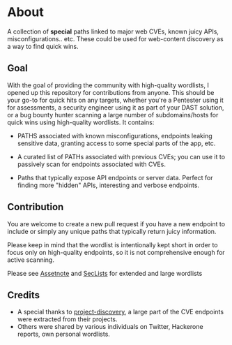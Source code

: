 # About
A collection of **special** paths linked to major web CVEs, known juicy APIs, misconfigurations.. etc. These could be used for web-content discovery as a way to find quick wins.


## Goal
With the goal of providing the community with high-quality wordlists, I opened up this repository for contributions from anyone. This should be your go-to for quick hits on any targets, whether you're a Pentester using it for assessments, a security engineer using it as part of your DAST solution, or a bug bounty hunter scanning a large number of subdomains/hosts for quick wins using high-quality wordlists. It contains:

* PATHS associated with known misconfigurations, endpoints leaking sensitive data, granting access to some special parts of the app, etc.

* A curated list of PATHs associated with previous CVEs; you can use it to passively scan for endpoints associated with CVEs.

* Paths that typically expose API endpoints or server data. Perfect for finding more "hidden" APIs, interesting and verbose endpoints.


## Contribution
You are welcome to create a new pull request if you have a new endpoint to include or simply any unique paths that typically return juicy information.

Please keep in mind that the wordlist is intentionally kept short in order to focus only on high-quality endpoints, so it is not comprehensive enough for active scanning.

Please see [Assetnote](https://wordlists.assetnote.io/) and [SecLists](https://github.com/danielmiessler/SecLists/tree/master/Discovery/Web-Content) for extended and large wordlists


## Credits

- A special thanks to [project-discovery](https://github.com/projectdiscovery/), a large part of the CVE endpoints were extracted from their projects. 
- Others were shared by various individuals on Twitter, Hackerone reports, own personal wordlists. 
